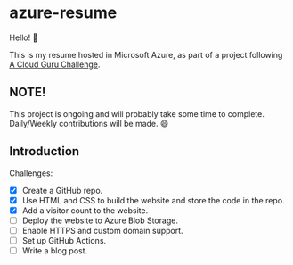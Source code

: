 # azure-resume

Hello! :wave:

This is my resume hosted in Microsoft Azure, as part of a project following [<u>A Cloud Guru Challenge](https://cloudresumechallenge.dev/docs/the-challenge/azure/)</u>.

## NOTE!
This project is ongoing and will probably take some time to complete. Daily/Weekly contributions will be made. 😄

## Introduction


Challenges:

- [x] Create a GitHub repo.
- [x] Use HTML and CSS to build the website and store the code in the repo.
- [x] Add a visitor count to the website.
- [ ] Deploy the website to Azure Blob Storage.
- [ ] Enable HTTPS and custom domain support.
- [ ] Set up GitHub Actions.
- [ ] Write a blog post.